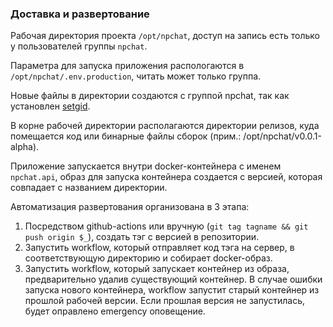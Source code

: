 ### Доставка и развертование

Рабочая директория проекта `/opt/npchat`, доступ на запись есть только у пользователей группы `npchat`.

Параметра для запуска приложения распологаются в `/opt/npchat/.env.production`, читать может только группа.

Новые файлы в директории создаются с группой npchat, так как установлен [setgid](https://man.archlinux.org/man/setgid.2.ru).

В корне рабочей директории располагаются директории релизов, куда помещается код или бинарные файлы сборок (прим.: /opt/npchat/v0.0.1-alpha).

Приложение запускается внутри docker-контейнера с именем `npchat.api`, образ для запуска контейнера создается с версией, которая совпадает с названием директории.

Автоматизация развертования организована в 3 этапа:
1. Посредством github-actions или вручную (`git tag tagname && git  push origin $_`), создать тэг с версией в репозитории.
2. Запустить workflow, который отправляет код тэга на сервер, в соответствующую директорию и собирает docker-образ.
3. Запустить workflow, который запускает контейнер из образа, предварительно удалив существующий контейнер. В случае ошибки запуска нового контейнера, workflow запустит старый контейнер из прошлой рабочей версии. Если прошлая версия не запустилась, будет оправлено emergency оповещение. 